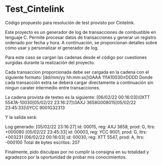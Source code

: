 # Test_Cintelink
Código propuesto para resolución de test provisto por Cintelink.

Este proyecto es un generador de log de transacciones de combustible en lenguaje C. Permite procesar datos de transacciones y generar un registro ordenado por fecha y hora. A continuación, se proporcionan detalles sobre cómo usar y personalizar el generador de log.

Para este caso se cargan las cadenas desde el código por cuestiones surgidas durante la realización del proyecto.

Cada transaccion proporcionada debe ser cargada en la cadena con el siguiente formato:
[dd/mm/yy hh:mm:ss]\0AAA 111A10030±DDDD
Donde cada transacción extra se deberá cargar directamente a continuación sin ningun carater intermedio entre transacciones.

La cadena provista de testeo es la siguiente:
[06/02/22 00:16:03]\0XTT 5547A-10030[05/02/22 23:16:27]\0AXJ 3658G008015[05/02/22 23:45:33]\0YCC 9001G32313

Y la salida será:

Log generado:
[05/02/22 23:16:27] id: 00015, reg: AXJ 3658, prod: G, ltrs: +000080
[05/02/22 23:45:33] id: 00003, reg: YCC 9001, prod: G, ltrs: +003231
[06/02/22 00:16:03] id: 00030, reg: XTT 5547, prod: A, ltrs: -000100
Total de bytes escritos: 207

Finalmente, pido disculpas por no cumplir la consigna en su totalidad y agradezco por la oportunidad de probar mis conocimientos.
